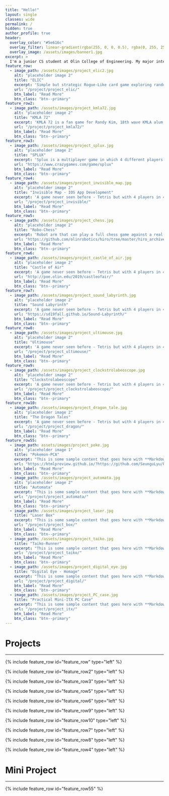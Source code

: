 ```yaml
---
title: "Hello!"
layout: single
classes: wide
permalink: /
hidden: true
author_profile: true
header:
  overlay_color: "#5e616c"
  overlay_filter: linear-gradient(rgba(255, 0, 0, 0.5), rgba(0, 255, 255, 0.5))
  overlay_image: /assets/images/banner1.jpg
excerpt: >
  I'm a junior CS student at Olin College of Engineering. My major interest is in software engineering and its applications to creative game development and interactive robotics
feature_row:
  - image_path: /assets/images/project_elic2.jpg
    alt: "placeholder image 2"
    title: "ELIC"
    excerpt: 'Simple but strategic Rogue-Like card game exploring randomly generated worlds with combination of cards'
    url: "/project/project_elic/"
    btn_label: "Read More"
    btn_class: "btn--primary"
feature_row2:
  - image_path: /assets/images/project_kmla72.jpg
    alt: "placeholder image 2"
    title: "KMLA 72"
    excerpt: 'KMLA 72 is a fan game for Randy Kim, 18th wave KMLA alum. You have to survive as Randy for 3 days without being kicked out'
    url: "/project/project_kmla72/"
    btn_label: "Read More"
    btn_class: "btn--primary"
feature_row3:
  - image_path: /assets/images/project_splux.jpg
    alt: "placeholder image 2"
    title: "SPLUX"
    excerpt: 'Splux is a multiplayer game in which 4 different players try to conquer earth using blocks'
    url: "https://www.crazygames.com/game/splux"
    btn_label: "Read More"
    btn_class: "btn--primary"
feature_row4:
  - image_path: /assets/images/project_invisible_map.jpg
    alt: "placeholder image 2"
    title: "Invisible Map - IOS App Development"
    excerpt: 'A game never seen before - Tetris but with 4 players in 4 different directions'
    url: "/project/project_invisible/"
    btn_label: "Read More"
    btn_class: "btn--primary"
feature_row5:
  - image_path: /assets/images/project_chess.jpg
    alt: "placeholder image 2"
    title: "Robo-Chess"
    excerpt: 'Robot arm that can play a full chess game against a real human player'
    url: "https://github.com/olinrobotics/hiro/tree/master/hiro_archive/Fall_2018/chess"
    btn_label: "Read More"
    btn_class: "btn--primary"
feature_row6:
  - image_path: /assets/images/project_castle_of_air.jpg
    alt: "placeholder image 2"
    title: "Castle of Air"
    excerpt: 'A game never seen before - Tetris but with 4 players in 4 different directions'
    url: "http://poe.olin.edu/2019/castleofair/"
    btn_label: "Read More"
    btn_class: "btn--primary"
feature_row7:
  - image_path: /assets/images/project_sound_labyrinth.jpg
    alt: "placeholder image 2"
    title: "Sound Labyrinth"
    excerpt: 'A game never seen before - Tetris but with 4 players in 4 different directions'
    url: "https://sd19fall.github.io/Sound-Labyrinth/"
    btn_label: "Read More"
    btn_class: "btn--primary"
feature_row8:
  - image_path: /assets/images/project_ultimouse.jpg
    alt: "placeholder image 2"
    title: "Ultimouse"
    excerpt: 'A game never seen before - Tetris but with 4 players in 4 different directions'
    url: "/project/project_ultimouse/"
    btn_label: "Read More"
    btn_class: "btn--primary"
feature_row9:
  - image_path: /assets/images/project_clockstrolabeoscope.jpg
    alt: "placeholder image 2"
    title: "Clockstrolabeoscope"
    excerpt: 'A game never seen before - Tetris but with 4 players in 4 different directions'
    url: "/project/project_clockstrolabeoscope/"
    btn_label: "Read More"
    btn_class: "btn--primary"
feature_row10:
  - image_path: /assets/images/project_dragon_tale.jpg
    alt: "placeholder image 2"
    title: "The Dragon Tales"
    excerpt: 'A game never seen before - Tetris but with 4 players in 4 different directions'
    url: "/project/project_dragon/"
    btn_label: "Read More"
    btn_class: "btn--primary"
feature_row55:
  - image_path: assets/images/project_poke.jpg
    alt: "placeholder image 1"
    title: "Pokemon-PCA"
    excerpt: "This is some sample content that goes here with **Markdown** formatting."
    url: "https://htmlpreview.github.io/?https://github.com/SeunguLyu/Pokemon_PCA/blob/master/pokemon_type_pca_html.html"
    btn_label: "Read More"
    btn_class: "btn--primary"
  - image_path: /assets/images/project_automata.jpg
    alt: "placeholder image 2"
    title: "Automata"
    excerpt: "This is some sample content that goes here with **Markdown** formatting."
    url: "/project/project_automata/"
    btn_label: "Read More"
    btn_class: "btn--primary"
  - image_path: /assets/images/project_laser.jpg
    title: "Laser Box"
    excerpt: "This is some sample content that goes here with **Markdown** formatting."
    url: "/project/project_box/"
    btn_label: "Read More"
    btn_class: "btn--primary"
  - image_path: /assets/images/project_taiko.jpg
    title: "Taiko-Runner"
    excerpt: "This is some sample content that goes here with **Markdown** formatting."
    url: "/project/project_taiko/"
    btn_label: "Read More"
    btn_class: "btn--primary"
  - image_path: /assets/images/project_digital_eye.jpg
    title: "Digital Eye - Homage"
    excerpt: "This is some sample content that goes here with **Markdown** formatting."
    url: "/project/project_digital/"
    btn_label: "Read More"
    btn_class: "btn--primary"
  - image_path: /assets/images/project_PC_case.jpg
    title: "Practical Mini-ITX PC Case"
    excerpt: "This is some sample content that goes here with **Markdown** formatting."
    url: "/project/project_itx/"
    btn_label: "Read More"
    btn_class: "btn--primary"
---
```


# Projects
***

{% include feature_row id="feature_row" type="left" %}

{% include feature_row id="feature_row2" type="left" %}

{% include feature_row id="feature_row3" type="left" %}

{% include feature_row id="feature_row5" type="left" %}

{% include feature_row id="feature_row6" type="left" %}

{% include feature_row id="feature_row9" type="left" %}

{% include feature_row id="feature_row10" type="left" %}

{% include feature_row id="feature_row7" type="left" %}

{% include feature_row id="feature_row8" type="left" %}

{% include feature_row id="feature_row4" type="left" %}


# Mini Project
***

{% include feature_row id="feature_row55" %}